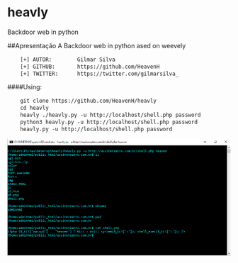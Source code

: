 # heavly
Backdoor web in python

##Apresentação
    A Backdoor web in python ased on weevely

```
    [+] AUTOR:        Gilmar Silva
    [+] GITHUB:       https://github.com/HeavenH
    [+] TWITTER:      https://twitter.com/gilmarsilva_
```

####Using:
```
    git clone https://github.com/HeavenH/heavly
    cd heavly
    heavly ./heavly.py -u http://localhost/shell.php password
    python3 heavly.py -u http://localhost/shell.php password
    heavly.py -u http://localhost/shell.php password
```

![img1](back.png)
